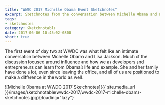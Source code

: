 ```yaml
---
title: "WWDC 2017 Michelle Obama Event Sketchnotes"
excerpt: Sketchnotes from the conversation between Michelle Obama and Lisa Jackson
tags:
- sketchnotes
category: Sketchnotable
date: 2017-06-06 10:45:02-0800
short: true
---
```


The first event of day two at WWDC was what felt like an intimate conversation between Michelle Obama and Lisa Jackson. Much of the discussion focused around influence and how we as developers and entrepreneurs can learn from Obama’s life and example. She and her family have done a lot, even since leaving the office, and all of us are positioned to make a difference in the world as well.

![Michelle Obama at WWDC 2017 Sketchnotes]({{ site.media_url }}/images/sketchnotable/wwdc-2017/wwdc-2017-michelle-obama-sketchnotes.jpg){:loading="lazy"}
